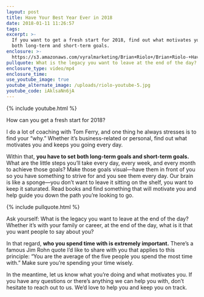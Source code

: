 ```yaml
---
layout: post
title: Have Your Best Year Ever in 2018
date: 2018-01-11 11:26:57
tags:
excerpt: >-
  If you want to get a fresh start for 2018, find out what motivates you and set
  both long-term and short-term goals.
enclosure: >-
  https://s3.amazonaws.com/vyralmarketing/Brian+Riolo+/Brian+Riolo-+Have+Your+Best+Year+Ever+in+2018.mp4
pullquote: What is the legacy you want to leave at the end of the day?
enclosure_type: video/mp4
enclosure_time:
use_youtube_image: true
youtube_alternate_image: /uploads/riolo-youtube-5.jpg
youtube_code: iAklsaNn6jA
---
```



{% include youtube.html %}

How can you get a fresh start for 2018?

I do a lot of coaching with Tom Ferry, and one thing he always stresses is to find your “why.” Whether it’s business-related or personal, find out what motivates you and keeps you going every day.

Within that, **you have to set both long-term goals and short-term goals.** What are the little steps you’ll take every day, every week, and every month to achieve those goals? Make those goals visual—have them in front of you so you have something to strive for and you see them every day. Our brain is like a sponge—you don’t want to leave it sitting on the shelf, you want to keep it saturated. Read books and find something that will motivate you and help guide you down the path you’re looking to go.

{% include pullquote.html %}

Ask yourself: What is the legacy you want to leave at the end of the day? Whether it’s with your family or career, at the end of the day, what is it that you want people to say about you?

In that regard, **who you spend time with is extremely important.** There’s a famous Jim Rohn quote I’d like to share with you that applies to this principle: “You are the average of the five people you spend the most time with.” Make sure you’re spending your time wisely.

In the meantime, let us know what you’re doing and what motivates you. If you have any questions or there’s anything we can help you with, don’t hesitate to reach out to us. We’d love to help you and keep you on track.